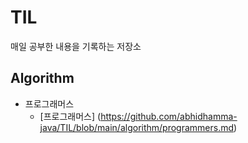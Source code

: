 # TIL
매일 공부한 내용을 기록하는 저장소

## Algorithm
* 프로그래머스
  * [프로그래머스] (https://github.com/abhidhamma-java/TIL/blob/main/algorithm/programmers.md)
